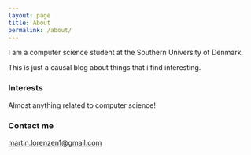 ```yaml
---
layout: page
title: About
permalink: /about/
---
```


I am a computer science student at the Southern University of Denmark.

This is just a causal blog about things that i find interesting. 

### Interests
Almost anything related to computer science!

### Contact me

[martin.lorenzen1@gmail.com](mailto:martin.lorenzen1@gmail.com)
